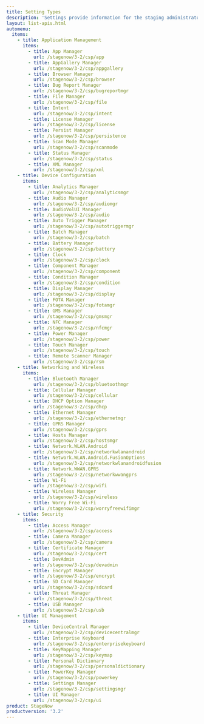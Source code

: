 ```yaml
---
title: Setting Types
description: 'Settings provide information for the staging administrator about how to configure and manage settings for use when creating profiles. Each Setting Type lists the parameters and functions available for configuring that particular group of settings.'
layout: list-apis.html
automenu:
  items:
    - title: Application Management
      items:
        - title: App Manager
          url: /stagenow/3-2/csp/app
        - title: AppGallery Manager
          url: /stagenow/3-2/csp/appgallery
        - title: Browser Manager
          url: /stagenow/3-2/csp/browser
        - title: Bug Report Manager
          url: /stagenow/3-2/csp/bugreportmgr
        - title: File Manager
          url: /stagenow/3-2/csp/file
        - title: Intent
          url: /stagenow/3-2/csp/intent
        - title: License Manager
          url: /stagenow/3-2/csp/license
        - title: Persist Manager
          url: /stagenow/3-2/csp/persistence
        - title: Scan Mode Manager
          url: /stagenow/3-2/csp/scanmode
        - title: Status Manager
          url: /stagenow/3-2/csp/status
        - title: XML Manager
          url: /stagenow/3-2/csp/xml
    - title: Device Configuration
      items:
        - title: Analytics Manager
          url: /stagenow/3-2/csp/analyticsmgr
        - title: Audio Manager
          url: /stagenow/3-2/csp/audiomgr
        - title: AudioVolUI Manager
          url: /stagenow/3-2/csp/audio
        - title: Auto Trigger Manager
          url: /stagenow/3-2/csp/autotriggermgr
        - title: Batch Manager
          url: /stagenow/3-2/csp/batch
        - title: Battery Manager
          url: /stagenow/3-2/csp/battery
        - title: Clock
          url: /stagenow/3-2/csp/clock
        - title: Component Manager
          url: /stagenow/3-2/csp/component
        - title: Condition Manager
          url: /stagenow/3-2/csp/condition
        - title: Display Manager
          url: /stagenow/3-2/csp/display
        - title: FOTA Manager
          url: /stagenow/3-2/csp/fotamgr
        - title: GMS Manager
          url: /stagenow/3-2/csp/gmsmgr
        - title: NFC Manager
          url: /stagenow/3-2/csp/nfcmgr
        - title: Power Manager
          url: /stagenow/3-2/csp/power
        - title: Touch Manager
          url: /stagenow/3-2/csp/touch
        - title: Remote Scanner Manager
          url: /stagenow/3-2/csp/rsm
    - title: Networking and Wireless
      items:
        - title: Bluetooth Manager
          url: /stagenow/3-2/csp/bluetoothmgr
        - title: Cellular Manager
          url: /stagenow/3-2/csp/cellular
        - title: DHCP Option Manager
          url: /stagenow/3-2/csp/dhcp
        - title: Ethernet Manager
          url: /stagenow/3-2/csp/ethernetmgr
        - title: GPRS Manager
          url: /stagenow/3-2/csp/gprs
        - title: Hosts Manager
          url: /stagenow/3-2/csp/hostsmgr
        - title: Network.WLAN.Android
          url: /stagenow/3-2/csp/networkwlanandroid
        - title: Network.WLAN.Android.FusionOptions
          url: /stagenow/3-2/csp/networkwlanandroidfusion
        - title: Network.WWAN.GPRS
          url: /stagenow/3-2/csp/networkwwangprs
        - title: Wi-Fi
          url: /stagenow/3-2/csp/wifi
        - title: Wireless Manager
          url: /stagenow/3-2/csp/wireless
        - title: Worry Free Wi-Fi
          url: /stagenow/3-2/csp/worryfreewifimgr
    - title: Security
      items:
        - title: Access Manager
          url: /stagenow/3-2/csp/access
        - title: Camera Manager
          url: /stagenow/3-2/csp/camera
        - title: Certificate Manager
          url: /stagenow/3-2/csp/cert
        - title: DevAdmin
          url: /stagenow/3-2/csp/devadmin
        - title: Encrypt Manager
          url: /stagenow/3-2/csp/encrypt
        - title: SD Card Manager
          url: /stagenow/3-2/csp/sdcard
        - title: Threat Manager
          url: /stagenow/3-2/csp/threat
        - title: USB Manager
          url: /stagenow/3-2/csp/usb
    - title: UI Management
      items:
        - title: DeviceCentral Manager
          url: /stagenow/3-2/csp/devicecentralmgr
        - title: Enterprise Keyboard
          url: /stagenow/3-2/csp/enterprisekeyboard
        - title: KeyMapping Manager
          url: /stagenow/3-2/csp/keymap
        - title: Personal Dictionary
          url: /stagenow/3-2/csp/personaldictionary
        - title: PowerKey Manager
          url: /stagenow/3-2/csp/powerkey
        - title: Settings Manager
          url: /stagenow/3-2/csp/settingsmgr
        - title: UI Manager
          url: /stagenow/3-2/csp/ui
product: StageNow
productversion: '3.2'
---
```

